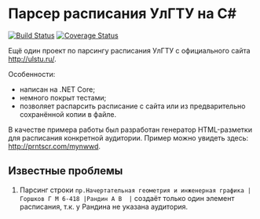# Парсер расписания УлГТУ на C#

[![Build Status](https://travis-ci.org/vladdy-moses/UlstuScheduleParser.svg?branch=master)](https://travis-ci.org/vladdy-moses/UlstuScheduleParser)
[![Coverage Status](https://coveralls.io/repos/github/vladdy-moses/UlstuScheduleParser/badge.svg)](https://coveralls.io/github/vladdy-moses/UlstuScheduleParser)

Ещё один проект по парсингу расписания УлГТУ с официального сайта http://ulstu.ru/.

Особенности:
- написан на .NET Core;
- немного покрыт тестами;
- позволяет распарсить расписание с сайта или из предварительно сохранённой копии в файле.

В качестве примера работы был разработан генератор HTML-разметки для расписания конкретной аудитории.
Пример можно увидеть здесь: http://prntscr.com/mynwwd.

## Известные проблемы

1. Парсинг строки `пр.Начертательная геометрия и инженерная графика |Горшков Г М 6-418 |Рандин А В  |` создаёт только один элемент расписания, т.к. у Рандина не указана аудитория.

